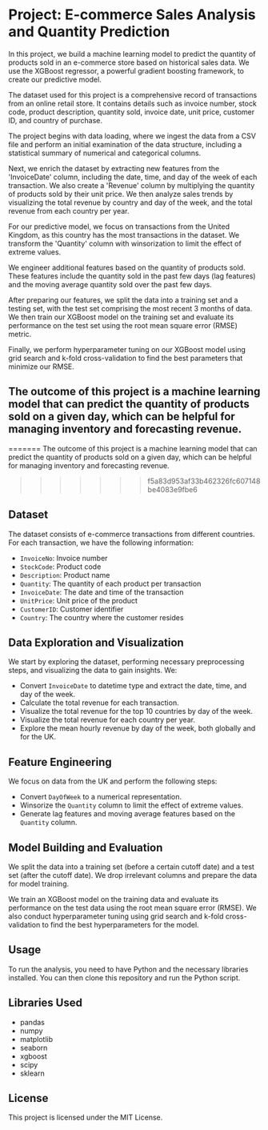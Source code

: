 # Project: E-commerce Sales Analysis and Quantity Prediction

In this project, we build a machine learning model to predict the quantity of products sold in an e-commerce store based on historical sales data. We use the XGBoost regressor, a powerful gradient boosting framework, to create our predictive model. 

The dataset used for this project is a comprehensive record of transactions from an online retail store. It contains details such as invoice number, stock code, product description, quantity sold, invoice date, unit price, customer ID, and country of purchase.

The project begins with data loading, where we ingest the data from a CSV file and perform an initial examination of the data structure, including a statistical summary of numerical and categorical columns. 

Next, we enrich the dataset by extracting new features from the 'InvoiceDate' column, including the date, time, and day of the week of each transaction. We also create a 'Revenue' column by multiplying the quantity of products sold by their unit price. We then analyze sales trends by visualizing the total revenue by country and day of the week, and the total revenue from each country per year.

For our predictive model, we focus on transactions from the United Kingdom, as this country has the most transactions in the dataset. We transform the 'Quantity' column with winsorization to limit the effect of extreme values. 

We engineer additional features based on the quantity of products sold. These features include the quantity sold in the past few days (lag features) and the moving average quantity sold over the past few days. 

After preparing our features, we split the data into a training set and a testing set, with the test set comprising the most recent 3 months of data. We then train our XGBoost model on the training set and evaluate its performance on the test set using the root mean square error (RMSE) metric.

Finally, we perform hyperparameter tuning on our XGBoost model using grid search and k-fold cross-validation to find the best parameters that minimize our RMSE.


## The outcome of this project is a machine learning model that can predict the quantity of products sold on a given day, which can be helpful for managing inventory and forecasting revenue. 
=======
The outcome of this project is a machine learning model that can predict the quantity of products sold on a given day, which can be helpful for managing inventory and forecasting revenue.
>>>>>>> f5a83d953af33b462326fc607148be4083e9fbe6

## Dataset
The dataset consists of e-commerce transactions from different countries. For each transaction, we have the following information:
- `InvoiceNo`: Invoice number
- `StockCode`: Product code
- `Description`: Product name
- `Quantity`: The quantity of each product per transaction
- `InvoiceDate`: The date and time of the transaction
- `UnitPrice`: Unit price of the product
- `CustomerID`: Customer identifier
- `Country`: The country where the customer resides

## Data Exploration and Visualization
We start by exploring the dataset, performing necessary preprocessing steps, and visualizing the data to gain insights. We:
- Convert `InvoiceDate` to datetime type and extract the date, time, and day of the week.
- Calculate the total revenue for each transaction.
- Visualize the total revenue for the top 10 countries by day of the week.
- Visualize the total revenue for each country per year.
- Explore the mean hourly revenue by day of the week, both globally and for the UK.

## Feature Engineering
We focus on data from the UK and perform the following steps:
- Convert `DayOfWeek` to a numerical representation.
- Winsorize the `Quantity` column to limit the effect of extreme values.
- Generate lag features and moving average features based on the `Quantity` column.

## Model Building and Evaluation
We split the data into a training set (before a certain cutoff date) and a test set (after the cutoff date). We drop irrelevant columns and prepare the data for model training.

We train an XGBoost model on the training data and evaluate its performance on the test data using the root mean square error (RMSE). We also conduct hyperparameter tuning using grid search and k-fold cross-validation to find the best hyperparameters for the model.

## Usage
To run the analysis, you need to have Python and the necessary libraries installed. You can then clone this repository and run the Python script.

## Libraries Used
- pandas
- numpy
- matplotlib
- seaborn
- xgboost
- scipy
- sklearn

## License
This project is licensed under the MIT License.
